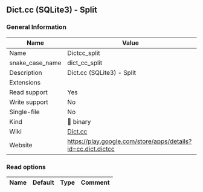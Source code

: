 
## Dict.cc (SQLite3) - Split ##

### General Information ###
Name | Value
---- | -------
Name | Dictcc_split
snake_case_name | dict_cc_split
Description | Dict.cc (SQLite3) - Split
Extensions | 
Read support | Yes
Write support | No
Single-file | No
Kind | 🔢 binary
Wiki | [Dict.cc](https://en.wikipedia.org/wiki/Dict.cc)
Website | https://play.google.com/store/apps/details?id=cc.dict.dictcc


### Read options ###
Name | Default | Type | Comment
---- | ------- | ---- | -------

